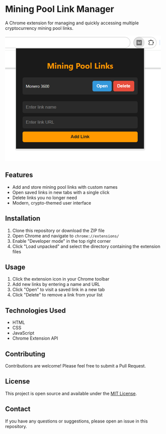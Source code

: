 # Mining Pool Link Manager

A Chrome extension for managing and quickly accessing multiple cryptocurrency mining pool links.

![Preview of Mining Pool Link Manager](preview-mining-pool-link-manager.png)

## Features

- Add and store mining pool links with custom names
- Open saved links in new tabs with a single click
- Delete links you no longer need
- Modern, crypto-themed user interface

## Installation

1. Clone this repository or download the ZIP file
2. Open Chrome and navigate to `chrome://extensions/`
3. Enable "Developer mode" in the top right corner
4. Click "Load unpacked" and select the directory containing the extension files

## Usage

1. Click the extension icon in your Chrome toolbar
2. Add new links by entering a name and URL
3. Click "Open" to visit a saved link in a new tab
4. Click "Delete" to remove a link from your list

## Technologies Used

- HTML
- CSS
- JavaScript
- Chrome Extension API

## Contributing

Contributions are welcome! Please feel free to submit a Pull Request.

## License

This project is open source and available under the [MIT License](LICENSE).

## Contact

If you have any questions or suggestions, please open an issue in this repository.
